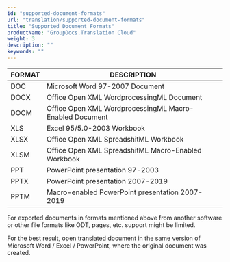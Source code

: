 ```yaml
---
id: "supported-document-formats"
url: "translation/supported-document-formats"
title: "Supported Document Formats"
productName: "GroupDocs.Translation Cloud"
weight: 3
description: ""
keywords: ""
---
```


|FORMAT|DESCRIPTION|
|---|---|
|DOC|Microsoft Word 97-2007 Document|
|DOCX|Office Open XML WordprocessingML Document|
|DOCM|Office Open XML WordprocessingML Macro-Enabled Document|
|XLS|Excel 95/5.0-2003 Workbook|
|XLSX|Office Open XML SpreadshitML Workbook|
|XLSM|Office Open XML SpreadshitML Macro-Enabled Workbook|
|PPT|PowerPoint presentation 97-2003|
|PPTX|PowerPoint presentation 2007-2019|
|PPTM|Macro-enabled PowerPoint presentation 2007-2019|


For exported documents in formats mentioned above from another software or other file formats like ODT, pages, etc. support might be limited.

For the best result, open translated document in the same version of Microsoft Word / Excel / PowerPoint, where the original document was created.